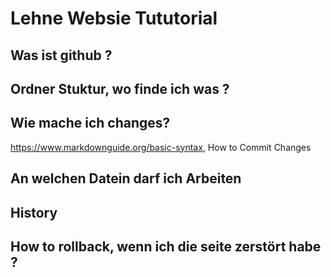 # Lehne Websie Tututorial

## Was ist github ? 

## Ordner Stuktur, wo finde ich was ?

## Wie mache ich changes?
https://www.markdownguide.org/basic-syntax, How to Commit Changes
## An welchen Datein darf ich Arbeiten

## History

## How to rollback, wenn ich die seite zerstört habe ?
  
